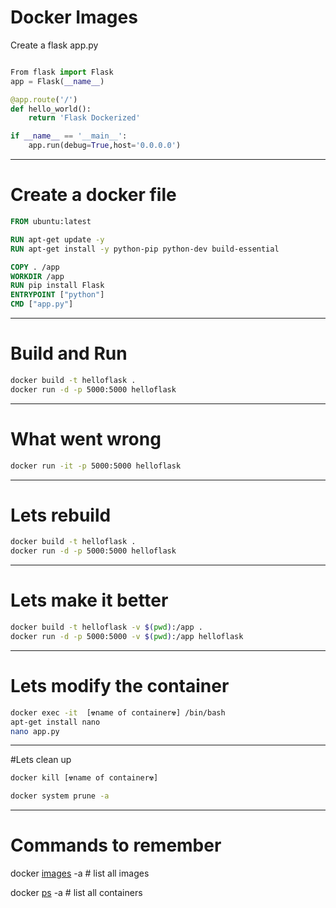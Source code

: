 # Docker Images

Create a flask app.py

```python

From flask import Flask
app = Flask(__name__)

@app.route('/')
def hello_world():
    return 'Flask Dockerized'

if __name__ == '__main__':
    app.run(debug=True,host='0.0.0.0')

```

---

# Create a docker file

```dockerfile
FROM ubuntu:latest

RUN apt-get update -y
RUN apt-get install -y python-pip python-dev build-essential

COPY . /app
WORKDIR /app
RUN pip install Flask
ENTRYPOINT ["python"]
CMD ["app.py"]


```

---

# Build and Run
```bash
docker build -t helloflask .
docker run -d -p 5000:5000 helloflask
```

---

# What went wrong

```bash
docker run -it -p 5000:5000 helloflask
```

---

# Lets rebuild

```bash 
docker build -t helloflask .
docker run -d -p 5000:5000 helloflask

```
---

# Lets make it better

```bash
docker build -t helloflask -v $(pwd):/app .
docker run -d -p 5000:5000 -v $(pwd):/app helloflask
```

---

# Lets modify the container

```bash
docker exec -it  [☢️️name of container️️️️️️️️☢️] /bin/bash
apt-get install nano
nano app.py

```
---

#Lets clean up

```bash
docker kill [☢️️name of container️️️️️️️️☢️]

docker system prune -a
```

---

# Commands to remember


docker [images](https://docs.docker.com/engine/reference/commandline/images/) -a # list all images

docker [ps](https://docs.docker.com/engine/reference/commandline/ps/) -a # list all containers
